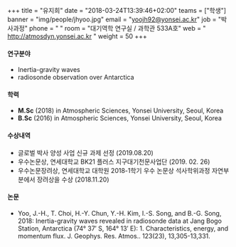 +++
title = "유지희"
date = "2018-03-24T13:39:46+02:00"
teams = ["학생"]
banner = "img/people/jhyoo.jpg"
email = "yoojh92@yonsei.ac.kr"
job = "박사과정"
phone = " "
room = "대기역학 연구실 / 과학관 533A호"
web = " http://atmosdyn.yonsei.ac.kr "
weight = 50
+++

#### 연구분야
+ Inertia-gravity waves
+ radiosonde observation over Antarctica

#### 학력
+ **M.Sc** (2018) in Atmospheric Sciences, Yonsei University, Seoul, Korea
+ **B.Sc** (2016) in Atmospheric Sciences, Yonsei University, Seoul, Korea

#### 수상내역
+ 글로벌 박사 양성 사업 신규 과제 선정 (2019.08.20)
+ 우수논문상, 연세대학교 BK21 플러스 지구대기천문사업단 (2019. 02. 26)
+ 우수논문장려상, 연세대학교 대학원 2018-1학기 우수 논문상 석사학위과정 자연부분에서 장려상을 수상 (2018.11.20)

#### 논문
+ Yoo, J.-H., T. Choi, H.-Y. Chun, Y.-H. Kim, I.-S. Song, and B.-G. Song, 2018: Inertia-gravity waves revealed in radiosonde data at Jang Bogo Station, Antarctica (74° 37′ S, 164° 13′ E): 1. Characteristics, energy, and momentum flux. J. Geophys. Res. Atmos.. 123(23), 13,305-13,331.
